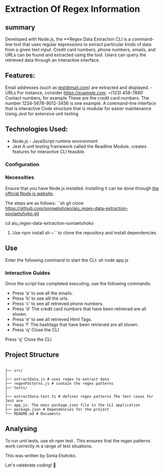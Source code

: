 
# Extraction Of Regex Information

## summary
Developed with Node.js, the **Regex Data Extraction CLI is a command-line tool that uses regular expressions to extract particular kinds of data from a given text input. Credit card numbers, phone numbers, emails, and URLs can be found and extracted using the tool. Users can query the retrieved data through an interactive interface.

## Features: 
Email addresses (such as test@mail.com) are extracted and displayed. - URLs For instance, consider https://example.com. ~(123) 456-7890` Contact numbers, for example
These are the credit card numbers. The number 1234-5678-9012-3456 is one example.
A command-line interface that is interactive
Code structure that is modular for easier maintenance
Using Jest for extensive unit testing

## Technologies Used: 
- Node.js - JavaScript runtime environment 
- Jest A unit testing framework called the Readline Module. creates features for interactive CLI feasible.

### Configuration 
### Necessities

Ensure that you have Node.js installed. Installing it can be done through [the official Node.js website](https://nodejs.org/).

The steps are as follows: 
``sh git clone https://github.com/soniaetuhoko/alu_regex-data-extraction-soniaetuhoko.git

 cd alu_regex-data-extraction-soniaetuhoko 

1. Use npm install sh ~`` to clone the repository and install dependencies.

## Use
Enter the following command to start the CLI: sh node app.js 

### Interactive Guides
Once the script has completed executing, use the following commands:
- Press 'a' to see all the emails.
- Press 'b' to see alll the urls.
- Press 'c' to see all retrieved phone numbers.
- Press 'd' The credit card numbers that have been retrieved are all shown.
- Press 'e' to see all retrieved Html Tags.
- Press 'f' The hashtags that have been retrieved are all shown.
- Press 'q' Close the CLI

Press 'q' Close the CLI

## Project Structure 
``` 

├── src/ 
│ 
├── extractData.js # uses regex to extract data 
├── regexPatterns.js # contain the regex patterns
├── tests/ 
│ 
├── extractData.test.ts # defines regex patterns The test cases for Jest are 
├── app.js. The main package.json file in the CLI application 
├── package.json # Dependencies for the project 
└── README.md # Documents 

```

## Analysing

To run unit tests, use sh npm test .
This ensures that the regex patterns work correctly in a range of test situations.

This was written by Sonia Etuhoko.

Let's celebrate coding! 🚀